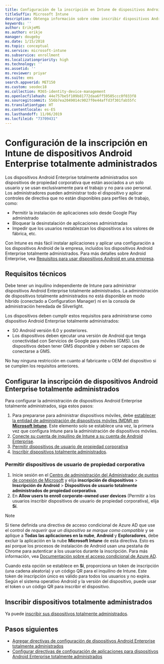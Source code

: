 ```yaml
---
title: Configuración de la inscripción en Intune de dispositivos Android Enterprise totalmente administrados
titleSuffix: Microsoft Intune
description: Obtenga información sobre cómo inscribir dispositivos Android Enterprise totalmente administrados en Intune.
keywords: ''
author: ErikjeMS
ms.author: erikje
manager: dougeby
ms.date: 1/15/2018
ms.topic: conceptual
ms.service: microsoft-intune
ms.subservice: enrollment
ms.localizationpriority: high
ms.technology: ''
ms.assetid: ''
ms.reviewer: priyar
ms.suite: ems
search.appverid: MET150
ms.custom: seodec18
ms.collection: M365-identity-device-management
ms.openlocfilehash: 44e757be5f109b81772daa6ff59505ccc0f033f8
ms.sourcegitcommit: 556b7ea2049014c9027f0e44affd3f301fab55fc
ms.translationtype: HT
ms.contentlocale: es-ES
ms.lasthandoff: 11/06/2019
ms.locfileid: "73709431"
---
```

# <a name="set-up-intune-enrollment-of-android-enterprise-fully-managed-devices"></a>Configuración de la inscripción en Intune de dispositivos Android Enterprise totalmente administrados 

Los dispositivos Android Enterprise totalmente administrados son dispositivos de propiedad corporativa que están asociados a un solo usuario y se usan exclusivamente para el trabajo y no para uso personal. Los administradores pueden administrar todo el dispositivo y aplicar controles de directiva que no están disponibles para perfiles de trabajo, como:
- Permitir la instalación de aplicaciones solo desde Google Play administrado
- Bloquear la desinstalación de aplicaciones administradas
- Impedir que los usuarios restablezcan los dispositivos a los valores de fábrica, etc.

Con Intune es más fácil instalar aplicaciones y aplicar una configuración a los dispositivos Android de la empresa, incluidos los dispositivos Android Enterprise totalmente administrados. Para más detalles sobre Android Enterprise, vea [Requisitos para usar dispositivos Android en una empresa](https://support.google.com/work/android/answer/6174145?hl=en&ref_topic=6151012).

## <a name="technical-requirements"></a>Requisitos técnicos

Debe tener un inquilino independiente de Intune para administrar dispositivos Android Enterprise totalmente administrados. La administración de dispositivos totalmente administrados no está disponible en modo híbrido (conectado a Configuration Manager) ni en la consola de administración heredada de Silverlight.

Los dispositivos deben cumplir estos requisitos para administrarse como dispositivo Android Enterprise totalmente administrados:

- SO Android versión 6.0 y posteriores.
- Los dispositivos deben ejecutar una versión de Android que tenga conectividad con Servicios de Google para móviles (GMS). Los dispositivos deben tener GMS disponible y deben ser capaces de conectarse a GMS.

No hay ninguna restricción en cuanto al fabricante u OEM del dispositivo si se cumplen los requisitos anteriores.

## <a name="set-up-android-enterprise-fully-managed-device-management"></a>Configurar la inscripción de dispositivos Android Enterprise totalmente administrados

Para configurar la administración de dispositivos Android Enterprise totalmente administrados, siga estos pasos:

1. Para prepararse para administrar dispositivos móviles, debe [establecer la entidad de administración de dispositivos móviles (MDM) en **Microsoft Intune**](../fundamentals/mdm-authority-set.md). Este elemento solo se establece una vez, la primera vez que configura Intune para la administración de dispositivos móviles.
2. [Conecte su cuenta de inquilino de Intune a su cuenta de Android Enterprise](connect-intune-android-enterprise.md).
3. [Permitir dispositivos de usuario de propiedad corporativa](#enable-corporate-owned-user-devices)
4. [Inscribir dispositivos totalmente administrados](#enroll-the-fully-managed-devices).

### <a name="enable-corporate-owned-user-devices"></a>Permitir dispositivos de usuario de propiedad corporativa

1. Inicie sesión en el [Centro de administración del Administrador de puntos de conexión de Microsoft](https://go.microsoft.com/fwlink/?linkid=2109431) y elija **inscripción de dispositivos** > **Inscripción de Android** > **Dispositivos de usuario totalmente administrados de propiedad corporativa**.
2. En **Allow users to enroll corporate-owned user devices** (Permitir a los usuarios inscribir dispositivos de usuario de propiedad corporativa), elija **Sí**.

> [!NOTE]
> Si tiene definida una directiva de acceso condicional de Azure AD que use el control de *requerir que un dispositivo se marque como compatible* y se aplique a **Todas las aplicaciones en la nube**, **Android** y **Exploradores**, debe excluir la aplicación en la nube **Microsoft Intune** de esta directiva. Esto es así porque los procesos de instalación de Android usan una pestaña de Chrome para autenticar a los usuarios durante la inscripción. Para más información, vea [Documentación sobre el acceso condicional de Azure AD](https://docs.microsoft.com/azure/active-directory/conditional-access/).

Cuando esta opción se establece en **Sí**, proporciona un token de inscripción (una cadena aleatoria) y un código QR para el inquilino de Intune. Este token de inscripción único es válido para todos los usuarios y no expira. Según el sistema operativo Android y la versión del dispositivo, puede usar el token o un código QR para inscribir el dispositivo.

## <a name="enroll-the-fully-managed-devices"></a>Inscribir dispositivos totalmente administrados
Ya puede [inscribir sus dispositivos totalmente administrados](android-dedicated-devices-fully-managed-enroll.md).

## <a name="next-steps"></a>Pasos siguientes
- [Agregar directivas de configuración de dispositivos Android Enterprise totalmente administrados](../configuration/device-restrictions-android-for-work.md#device-owner-only)
- [Configurar directivas de configuración de aplicaciones para dispositivos Android Enterprise totalmente administrados](../apps/app-configuration-policies-use-android.md)

